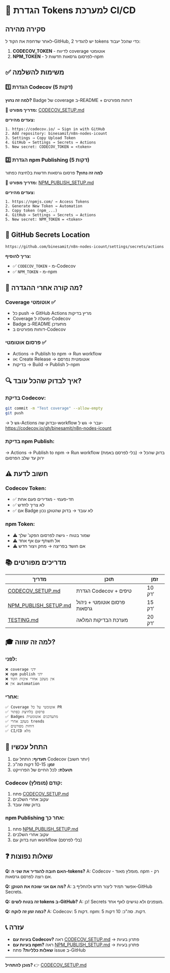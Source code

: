 # 🔧 הגדרת Tokens למערכת CI/CD

## סקירה מהירה

לאחר שדחפת את הקוד ל-GitHub, יש להגדיר 2 tokens כדי שהכל יעבוד:

1. **CODECOV_TOKEN** - לדיווח coverage אוטומטי
2. **NPM_TOKEN** - לפרסום גרסאות חדשות ל-npm

## ✅ משימות להשלמה

### 1️⃣ הגדרת Codecov (5 דקות)

**למה זה נחוץ?** Badge של coverage ב-README + דוחות מפורטים

📖 **מדריך מפורט:** [CODECOV_SETUP.md](CODECOV_SETUP.md)

**צעדים מהירים:**
```
1. https://codecov.io/ → Sign in with GitHub
2. Add repository: binesamit/n8n-nodes-icount
3. Settings → Copy Upload Token
4. GitHub → Settings → Secrets → Actions
5. New secret: CODECOV_TOKEN = <token>
```

### 2️⃣ הגדרת npm Publishing (5 דקות)

**למה זה נחוץ?** פרסום גרסאות חדשות בלחיצת כפתור

📖 **מדריך מפורט:** [NPM_PUBLISH_SETUP.md](NPM_PUBLISH_SETUP.md)

**צעדים מהירים:**
```
1. https://npmjs.com/ → Access Tokens
2. Generate New Token → Automation
3. Copy token (npm_...)
4. GitHub → Settings → Secrets → Actions
5. New secret: NPM_TOKEN = <token>
```

## 📍 GitHub Secrets Location

```
https://github.com/binesamit/n8n-nodes-icount/settings/secrets/actions
```

**צריך להוסיף:**
- ✅ `CODECOV_TOKEN` - מ-Codecov
- ✅ `NPM_TOKEN` - מ-npm

## 🎯 מה קורה אחרי ההגדרה?

### Coverage אוטומטי ✅
- כל push → GitHub Actions מריץ בדיקות
- Coverage מועלה ל-Codecov
- Badge ב-README מתעדכן
- דוחות מפורטים ב-Codecov

### פרסום אוטומטי ✅
- Actions → Publish to npm → Run workflow
- או: Create Release → אוטומטית נפרסם
- בדיקות → Build → Publish ל-npm

## 🔍 איך לבדוק שהכל עובד?

### בדיקת Codecov:
```bash
git commit -m "Test coverage" --allow-empty
git push
```
→ גש ל-Actions ובדוק שה-workflow עבר
→ גש ל-https://codecov.io/gh/binesamit/n8n-nodes-icount

### בדיקת npm Publish:
→ Actions → Publish to npm → Run workflow (בלי לפרסם באמת)
→ בדוק שהכל ירוק עד שלב הפרסום

## ⚠️ חשוב לדעת

### Codecov Token:
- ✅ חד-פעמי - מגדירים פעם אחת
- ✅ לא צריך לחדש
- ✅ אם Badge לא עובד → בדוק שהטוקן נכון

### npm Token:
- ⚠️ שמור בטוח - גישה לפרסום הפקג' שלך
- ⚠️ אל תשתף עם אף אחד
- ⚠️ אם חושד בפריצה → מחק ויצור חדש

## 📚 מדריכים מפורטים

| מדריך | תוכן | זמן |
|-------|------|-----|
| [CODECOV_SETUP.md](CODECOV_SETUP.md) | הגדרת Codecov + טיפים | 10 דק' |
| [NPM_PUBLISH_SETUP.md](NPM_PUBLISH_SETUP.md) | פרסום אוטומטי + ניהול גרסאות | 15 דק' |
| [TESTING.md](TESTING.md) | מערכת הבדיקות המלאה | 20 דק' |

## 🎓 למה זה שווה?

### לפני:
```
❌ coverage ידני
❌ npm publish ידני
❌ אין מעקב אחרי איכות הקוד
❌ אין automation
```

### אחרי:
```
✅ Coverage אוטומטי על כל PR
✅ פרסום בלחיצת כפתור
✅ Badges מתעדכנים אוטומטית
✅ מעקב אחרי trends
✅ דוחות מפורטים
✅ CI/CD מלא
```

## 🚀 התחל עכשיו

1. **תעדוף:** התחל עם Codecov (יותר חשוב)
2. **זמן:** 10-15 דקות סה"כ
3. **תועלת:** לכל החיים של הפרוייקט

### Codecov קודם (מומלץ):
1. פתח [CODECOV_SETUP.md](CODECOV_SETUP.md)
2. עקוב אחרי השלבים
3. בדוק שזה עובד

### npm Publishing אחר כך:
1. פתח [NPM_PUBLISH_SETUP.md](NPM_PUBLISH_SETUP.md)
2. עקוב אחרי השלבים
3. בדוק עם run workflow (בלי לפרסם)

## ❓ שאלות נפוצות

**Q: האם חובה להגדיר את שני ה-tokens?**
A: Codecov - מומלץ מאוד. npm - רק אם רוצה לפרסם גרסאות.

**Q: מה אם אני שוכח את הטוקן?**
A: אפשר תמיד ליצור חדש ולהחליף ב-GitHub Secrets.

**Q: זה בטוח לשים tokens ב-GitHub?**
A: כן! Secrets מוצפנים ולא נגישים לאף אחד.

**Q: כמה זמן זה לוקח?**
A: Codecov: 5 דקות. npm: 5 דקות. סה"כ: 10 דקות.

## 📞 עזרה

- **בעיות עם Codecov?** ראה [CODECOV_SETUP.md](CODECOV_SETUP.md) → פתרון בעיות
- **בעיות עם npm?** ראה [NPM_PUBLISH_SETUP.md](NPM_PUBLISH_SETUP.md) → פתרון בעיות
- **שאלות כלליות?** פתח issue ב-GitHub

---

**מוכן להתחיל?** 👉 [CODECOV_SETUP.md](CODECOV_SETUP.md)
